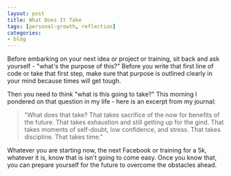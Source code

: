 ```yaml
---
layout: post
title: What Does It Take
tags: [personal-growth, reflection]
categories:
- blog
---
```


Before embarking on your next idea or project or training, sit back and ask yourself - "what's the purpose of this?" Before you write that first line of code or take that first step, make sure that purpose is outlined clearly in your mind because times will get tough. 

Then you need to think "what is this going to take?" This morning I pondered on that question in my life - here is an excerpt from my journal:

> "What does that take? That takes sacrifice of the now for benefits of the future. That takes exhaustion and still getting up for the gind. That takes moments of self-doubt, low confidence, and stress. That takes discipline. That takes time."

Whatever you are starting now, the next Facebook or training for a 5k, whatever it is, know that is isn't going to come easy. Once you know that, you can prepare yourself for the future to overcome the obstacles ahead.